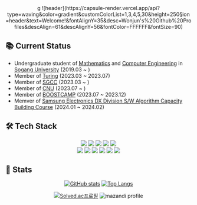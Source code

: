 <div align="center">
g
![header](https://capsule-render.vercel.app/api?type=waving&color=gradient&customColorList=1,3,4,5,30&height=250&section=header&text=Welcome!&fontAlignY=35&desc=Wonjun's%20Github%20Profiles&descAlign=61&descAlignY=56&fontColor=FFFFFF&fontSize=90)

</div>

## 📚 Current Status
- Undergraduate student of [Mathematics](https://math.sogang.ac.kr/math/index_new.html) and [Computer Engineering](https://cs.sogang.ac.kr/cs/index_new.html) in [Sogang University](https://www.sogang.ac.kr/index.do) (2019.03 ~ )
- Member of [Turing](https://www.notion.so/Turing-28799e16e71a4738b9bd6318a29c0e7f) (2023.03 ~ 2023.07)
- Member of [SGCC](http://sgcc.me/) (2023.03 ~ )
- Member of [CNU](https://cnu.team/) (2023.07 ~ )
- Member of [BOOSTCAMP](https://boostcamp.connect.or.kr/) (2023.07 ~ 2023.12)
- Memver of [Samsung Electronics DX Division S/W Algorithm Capacity Building Course](https://samsungalgorithm.com/) (2024.01 ~ 2024.02)

## 🛠️ Tech Stack

<div align="center">

<img src="https://img.shields.io/badge/JavaScript-F7DF1E?style=for-the-badge&logo=javascript&logoColor=black">
<img src="https://img.shields.io/badge/Typescript-3178C6?style=for-the-badge&logo=typescript&logoColor=white"/>
<img src="https://img.shields.io/badge/C-A8B9CC?style=for-the-badge&logo=C&logoColor=white">
<img src="https://img.shields.io/badge/C++-00599C?style=for-the-badge&logo=cplusplus&logoColor=white">
<img src="https://img.shields.io/badge/Python-3776AB?style=for-the-badge&logo=python&logoColor=white">

</br>

<img src="https://img.shields.io/badge/React-61DAFB?style=for-the-badge&logo=React&logoColor=white">
<img src="https://img.shields.io/badge/Vite-646CFF?style=for-the-badge&logo=vite&logoColor=white"/>
<img src="https://img.shields.io/badge/storybook-FF4785?style=for-the-badge&logo=storybook&logoColor=white"/>
<img src="https://img.shields.io/badge/styledcomponents-DB7093?style=for-the-badge&logo=styledcomponents&logoColor=white"/>
<img src="https://img.shields.io/badge/Git-F05032?style=for-the-badge&logo=git&logoColor=white">
<img src="https://img.shields.io/badge/Github-181717?style=for-the-badge&logo=github&logoColor=white">
  
</div>

## 🏅 Stats

<div align="center">

[![GitHub stats](https://github-readme-stats.vercel.app/api?username=Novrule&line_height=20)](https://github.com/Novrule/github-readme-stats)
[![Top Langs](https://github-readme-stats.vercel.app/api/top-langs/?username=Novrule&layout=compact)](https://github.com/Novrule/github-readme-stats)

[![Solved.ac프로필](http://mazassumnida.wtf/api/v2/generate_badge?boj=NaranggeSaida)](https://solved.ac/naranggesaida)
![mazandi profile](http://mazandi.herokuapp.com/api?handle=NaranggeSaida&theme=cold)


</div>
